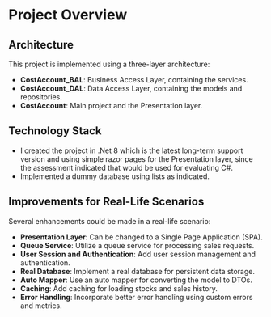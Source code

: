 # Project Overview

## Architecture

This project is implemented using a three-layer architecture:

- **CostAccount_BAL**: Business Access Layer, containing the services.
- **CostAccount_DAL**: Data Access Layer, containing the models and repositories.
- **CostAccount**: Main project and the Presentation layer.

## Technology Stack

- I created the project in .Net 8 which is the latest long-term support version and using simple razor pages for the Presentation layer, since the assessment indicated that would be used for evaluating C#.
- Implemented a dummy database using lists as indicated.

## Improvements for Real-Life Scenarios

Several enhancements could be made in a real-life scenario:

- **Presentation Layer**: Can be changed to a Single Page Application (SPA).
- **Queue Service**: Utilize a queue service for processing sales requests.
- **User Session and Authentication**: Add user session management and authentication.
- **Real Database**: Implement a real database for persistent data storage.
- **Auto Mapper**: Use an auto mapper for converting the model to DTOs.
- **Caching**: Add caching for loading stocks and sales history.
- **Error Handling**: Incorporate better error handling using custom errors and metrics.
